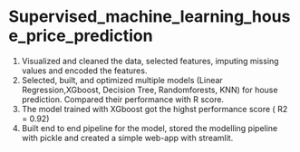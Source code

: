 # Supervised_machine_learning_house_price_prediction

1.  Visualized and cleaned the data, selected features, imputing missing values and encoded the features.
2.  Selected, built, and optimized multiple models (Linear Regression,XGboost, Decision Tree, Randomforests, KNN) for house prediction. Compared their performance with R score. 
3. The model trained with XGboost got the highst performance score ( R2 = 0.92)
4. Built end to end pipeline for the model,  stored the modelling pipeline with pickle and created a simple web-app with streamlit.
